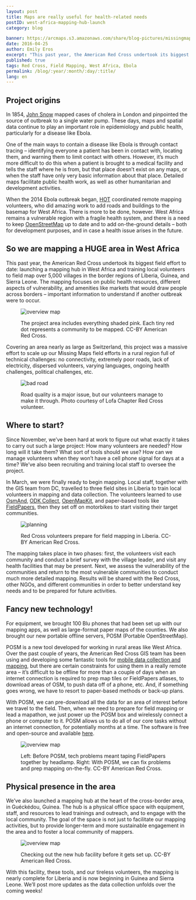 ```yaml
---
layout: post
title: Maps are really useful for health-related needs
postID: west-africa-mapping-hub-launch
category: blog

banner: https://arcmaps.s3.amazonaws.com/share/blog-pictures/missingmaps-blog_20160425_banner.jpg
date: 2016-04-25
author: Emily Eros
excerpt: "This past year, the American Red Cross undertook its biggest field effort to date: launching a mapping hub in West Africa and training local volunteers to field map over 5,000 villages in the border regions of Liberia, Guinea, and Sierra Leone. The mapping focuses on public health resources, different aspects of vulnerability, and amenities like markets that would draw people across borders – important information to understand if another Ebola outbreak were to occur."
published: true
tags: Red Cross, Field Mapping, West Africa, Ebola
permalink: /blog/:year/:month/:day/:title/
lang: en
---
```


## Project origins

In 1854, [John Snow](https://en.wikipedia.org/wiki/John_Snow) mapped cases of cholera in London and pinpointed the source of outbreak to a single water pump. These days, maps and spatial data continue to play an important role in epidemiology and public health, particularly for a disease like Ebola.

One of the main ways to contain a disease like Ebola is through contact tracing – identifying everyone a patient has been in contact with, locating them, and warning them to limit contact with others. However, it’s much more difficult to do this when a patient is brought to a medical facility and tells the staff where he is from, but that place doesn’t exist on any maps, or when the staff have only very basic information about that place. Detailed maps facilitate public health work, as well as other humanitarian and development activities.

When the 2014 Ebola outbreak began, [HOT](https://hotosm.org/) coordinated remote mapping volunteers, who did amazing work to add roads and buildings to the basemap for West Africa. There is more to be done, however. West Africa remains a vulnerable region with a fragile health system, and there is a need to keep [OpenStreetMap](http://www.openstreetmap.org/) up to date and to add on-the-ground details – both for development purposes, and in case a health issue arises in the future.

## So we are mapping a HUGE area in West Africa

This past year, the American Red Cross undertook its biggest field effort to date: launching a mapping hub in West Africa and training local volunteers to field map over 5,000 villages in the border regions of Liberia, Guinea, and Sierra Leone. The mapping focuses on public health resources, different aspects of vulnerability, and amenities like markets that would draw people across borders – important information to understand if another outbreak were to occur.

<figure>
<img src="https://arcmaps.s3.amazonaws.com/share/blog-pictures/missingmaps-blog_20160425_west-africa-glance.jpg" alt="overview map">
<p class="caption">The project area includes everything shaded pink. Each tiny red dot represents a community to be mapped. CC-BY American Red Cross.</p>
</figure>

Covering an area nearly as large as Switzerland, this project was a massive effort to scale up our Missing Maps field efforts in a rural region full of technical challenges: no connectivity, extremely poor roads, lack of electricity, dispersed volunteers, varying languages, ongoing health challenges, political challenges, etc.

<figure>
<img src="https://arcmaps.s3.amazonaws.com/share/blog-pictures/missingmaps-blog_20160425_badroad.jpg" alt="bad road">
<p class="caption">Road quality is a major issue, but our volunteers manage to make it through. Photo courtesy of Lofa Chapter Red Cross volunteer.</p>
</figure>

## Where to start?

Since November, we’ve been hard at work to figure out what exactly it takes to carry out such a large project: How many volunteers are needed? How long will it take them? What sort of tools should we use? How can we manage volunteers when they won’t have a cell phone signal for days at a time? We’ve also been recruiting and training local staff to oversee the project.

In March, we were finally ready to begin mapping. Local staff, together with the GIS team from DC, travelled to three field sites in Liberia to train local volunteers in mapping and data collection. The volunteers learned to use [OsmAnd](http://osmand.net/), [ODK Collect](https://opendatakit.org/), [OpenMapKit](http://openmapkit.org/), and paper-based tools like [FieldPapers](fieldpapers.org), then they set off on motorbikes to start visiting their target communities.

<figure>
<img src="https://arcmaps.s3.amazonaws.com/share/blog-pictures/missingmaps-blog_20160425_planning.jpg" alt="planning">
<p class="caption">Red Cross volunteers prepare for field mapping in Liberia. CC-BY American Red Cross.</p>
</figure>

The mapping takes place in two phases: first, the volunteers visit each community and conduct a brief survey with the village leader, and visit any health facilities that may be present. Next, we assess the vulnerability of the communities and return to the most vulnerable communities to conduct much more detailed mapping. Results will be shared with the Red Cross, other NGOs, and different communities in order to better understand key needs and to be prepared for future activities.

## Fancy new technology!

For equipment, we brought 100 Blu phones that had been set up with our mapping apps, as well as large-format paper maps of the counties. We also brought our new portable offline servers, POSM (Portable OpenStreetMap).

POSM is a new tool developed for working in rural areas like West Africa. Over the past couple of years, the American Red Cross GIS team has been using and developing some fantastic tools for [mobile data collection and mapping](http://openmapkit.org/), but there are certain constraints for using them in a really remote area – it’s difficult to be offline for more than a couple of days when an internet connection is required to prep map tiles or FieldPapers atlases, to download areas of OSM, to push data off of a phone, etc. And, if something goes wrong, we have to resort to paper-based methods or back-up plans.

With POSM, we can pre-download all the data for an area of interest before we travel to the field. Then, when we need to prepare for field mapping or lead a mapathon, we just power up the POSM box and wirelessly connect a phone or computer to it. POSM allows us to do all of our core tasks without an internet connection, for potentially months at a time. The software is free and open-source and available [here](https://github.com/americanredcross/posm).

<figure>
<img src="https://arcmaps.s3.amazonaws.com/share/blog-pictures/missingmaps-blog_20160425_headlamp-posm.jpg" alt="overview map">
<p class="caption">Left: Before POSM, tech problems meant taping FieldPapers together by headlamp. Right: With POSM, we can fix problems and prep mapping on-the-fly. CC-BY American Red Cross.</p>
</figure>

## Physical presence in the area

We’ve also launched a mapping hub at the heart of the cross-border area, in Guéckédou, Guinea. The hub is a physical office space with equipment, staff, and resources to lead trainings and outreach, and to engage with the local community. The goal of the space is not just to facilitate our mapping activities, but to provide longer-term and more sustainable engagement in the area and to foster a local community of mappers.

<figure>
<img src="https://arcmaps.s3.amazonaws.com/share/blog-pictures/missingmaps-blog_20160425_hub.jpg" alt="overview map">
<p class="caption">Checking out the new hub facility before it gets set up. CC-BY American Red Cross.</p>
</figure>

With this facility, these tools, and our tireless volunteers, the mapping is nearly complete for Liberia and is now beginning in Guinea and Sierra Leone. We’ll post more updates as the data collection unfolds over the coming weeks!
